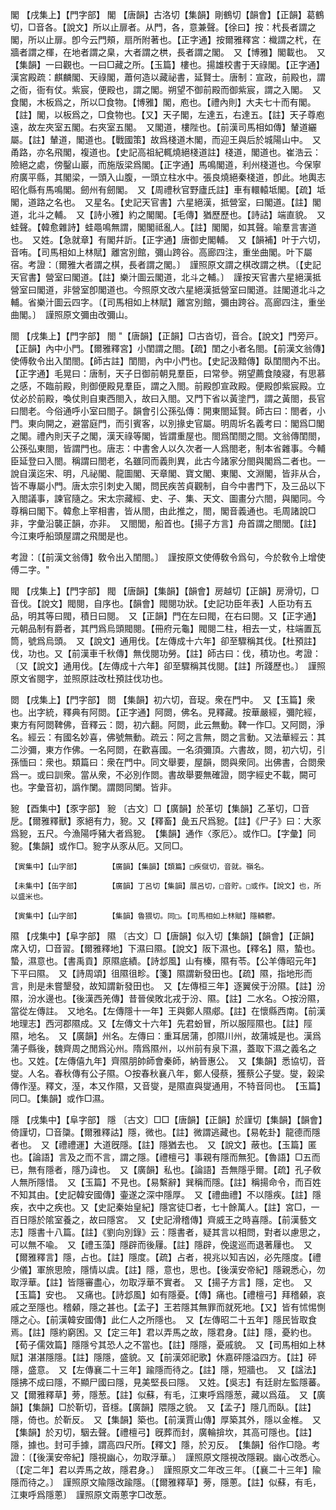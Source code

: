 <!-- { "loadSidebar": true } -->
閣	【戌集上】【門字部】	閣	【唐韻】古洛切【集韻】剛鶴切【韻會】【正韻】葛鶴切，□音各。【說文】所以止扉者。从門，各，意兼聲。【徐曰】按：杙長者謂之閣，所以止扉。卽今云門頰，扇所附著也。【正字通】按爾雅釋宮：樴謂之杙，在牆者謂之楎，在地者謂之臬，大者謂之栱，長者謂之閣。　又【博雅】閣載也。　又【集韻】一曰觀也。一曰□藏之所。【玉篇】樓也。揚雄校書于天祿閣。【正字通】漢宮殿疏：麒麟閣、天祿閣，蕭何造以藏祕書，延賢士。唐制：宣政，前殿也，謂之衙，衙有仗。紫宸，便殿也，謂之閣。朔望不御前殿而御紫宸，謂之入閣。　又食閣，木板爲之，所以□食物。【博雅】閣，庖也。【禮內則】大夫七十而有閣。【註】閣，以板爲之，□食物也。【又】天子閣，左達五，右達五。【註】天子尊庖遠，故左夾室五閣。右夾室五閣。　又閣道，樓陛也。【前漢司馬相如傳】輦道纚屬。【註】輦道，閣道也。【戰國策】故爲棧道木閣，而迎王與后於城陽山中。　又甬路，亦名飛閣，複道也。【史記高祖紀輒燒絕棧道註】棧道，閣道也。崔浩云：險絕之處，傍鑿山巖，而施版梁爲閣。【正字通】馬鳴閣道，利州棧道也。今保寧府廣平縣，其閣梁，一頭入山腹，一頭立柱水中。張良燒絕秦棧道，卽此。地輿志昭化縣有馬鳴閣。劒州有劒閣。　又【周禮秋官野廬氏註】車有轘轅坻閣。【疏】坻閣，道路之名也。　又星名。【史記天官書】六星絕漢，抵營室，曰閣道。【註】閣道，北斗之輔。　又【詩小雅】約之閣閣。【毛傳】猶歷歷也。【詩詁】端直貌。　又蛙聲。【韓愈雜詩】蛙黽鳴無謂，閣閣祗亂人。【註】閣閣，如其聲。喻羣言害道也。　又姓。【急就章】有閣幷訢。【正字通】唐御史閣輔。　又【韻補】叶于六切，音哊。【司馬相如上林賦】離宮別館，彌山跨谷。高廊四注，重坐曲閣。叶下屬宿。考證：〔爾雅大者謂之棋，長者謂之閣。〕　謹照原文謂之棋改謂之栱。〔【史記天官書】營室曰閣道。【註】樂汁圖云閣道，北斗之輔。〕　謹按天官書六星絕漢抵營室曰閣道，非營室卽閣道也。今照原文改六星絕漢抵營室曰閣道。註閣道北斗之輔。省樂汁圖云四字。〔【司馬相如上林賦】離宮別館，彌由跨谷。高廊四注，重坐曲閣。〕　謹照原文彌由改彌山。 

閤	【戌集上】【門字部】	閤	"【唐韻】【正韻】□古沓切，音合。【說文】門旁戸。【正韻】內中小門。【爾雅釋宮】小閨謂之閤。【疏】閨之小者名閤。【前漢文翁傳】使傅敎令出入閨閤。【師古註】閨閤，內中小門也。【史記汲黯傳】臥閨閤內不出。　【正字通】毛晃曰：唐制，天子日御前朝見羣臣，曰常參。朔望薦食陵寢，有思慕之感，不臨前殿，則御便殿見羣臣，謂之入閤。前殿卽宣政殿。便殿卽紫宸殿。立仗必於前殿，喚仗則自東西閤入，故曰入閤。又門下省以黃塗門，謂之黃閤，長官曰閤老。今俗通呼小室曰閤子。韻會引公孫弘傳：開東閤延賢。師古曰：閤者，小門。東向開之，避當庭門，而引賓客，以別掾史官屬。明周圻名義考曰：閣爲□閣之閣。禮內則天子之閣，漢天祿等閣，皆謂重屋也。閤爲閨閤之閤。文翁傳閨閤，公孫弘東閤，皆謂門也。唐志：中書舍人以久次者一人爲閤老，制本省雜事。今輔臣延登曰入閤。稱謂曰閤老，名雖同而義則異，此古今諸家分閤與閣爲二者也。一說自漢迄宋、明，凡祕閣、龍圖閣、天章閣、寶文閣、東閣、文淵閣，皆非从合，皆不專屬小門。唐太宗引刺史入閣，問民疾苦貞觀制，自今中書門下，及三品以下入閤議事，諫官隨之。宋太宗藏經、史、子、集、天文、圖畫分六閤，與閣同。今尊稱曰閣下。韓愈上宰相書，皆从閤，由此推之，閤，閣音義通也。毛周諸說□非，字彙沿襲正韻，亦非。　又閤閭，船首也。【揚子方言】舟首謂之閤閭。【註】今江東呼船頭屋謂之飛閭是也。

考證：〔【前漢文翁傳】敎令出入閨閤。〕　謹按原文使傅敎令爲句，今於敎令上增使傅二字。"

閥	【戌集上】【門字部】	閥	【唐韻】【集韻】【韻會】房越切【正韻】房滑切，□音伐。【說文】閥閱，自序也。【韻會】閥閱功狀。【史記功臣年表】人臣功有五品，明其等曰閥，積日曰閱。　又【正韻】門在左曰閥，在右曰閱。又【正字通】元朝品制有爵者，其門爲烏頭閥閱。【冊府元龜】閥閱二柱，相去一丈，柱端置瓦筒，號爲烏頭。　又【說文】通用伐。【左傳成十六年】卻至驟稱其伐。【杜預註】伐，功也。又【前漢車千秋傳】無伐閱功勞。【註】師古曰：伐，積功也。考證：〔又【說文】通用伐。【左傳成十六年】卻至驟稱其伐閱。【註】所踐歷也。〕　謹照原文省閱字，並照原註改杜預註伐功也。 

閦	【戌集上】【門字部】	閦	【集韻】初六切，音珿。衆在門中。　又【玉篇】衆也。出字統，釋典有阿閦。【正字通】阿閦，佛名。見釋藏。按華嚴經，彌陀經，東方有阿閦鞞佛，音釋云：閦，初六翻。阿閦，此云無動。鞞一作□。又阿閦，淨名。經云：有國名妙喜，佛號無動。疏云：阿之言無，閦之言動。又法華經云：其二沙彌，東方作佛。一名阿閦，在歡喜國。一名須彌頂。六書故，閦，初六切，引孫愐曰：衆也。類篇曰：衆在門中。同文舉要，屋韻，閦與衆同。出佛書，合閦衆爲一。或曰訓衆。當从衆，不必別作閦。書故舉要無確證，閦字經史不載，闕可也。字彙音初，譌作闌。謂閦同闌。皆非。

豟	【酉集中】【豕字部】	豟	〔古文〕□【廣韻】於革切【集韻】乙革切，□音戹。【爾雅釋獸】豕絕有力，豟。又【釋畜】彘五尺爲豟。【註】《尸子》曰：大豕爲豟，五尺。今漁陽呼豬大者爲豟。　【集韻】通作〈豕厄〉。或作□。【字彙】同豟。【集韻】或作□。豟字从豕从厄。又同□。

	【寅集中】【山字部】		【廣韻】【集韻】【類篇】□疾僦切，音就。嶺名。

	【未集中】【缶字部】		【廣韻】丁呂切【集韻】展呂切，□音貯。□或作。【說文】也，所以盛米也。

	【寅集中】【山字部】		【集韻】魯猥切。同□。【司馬相如上林賦】隱轔鬱。

隰	【戌集中】【阜字部】	隰	〔古文〕□【唐韻】似入切【集韻】【韻會】【正韻】席入切，□音習。【爾雅釋地】下濕曰隰。【說文】阪下濕也。【釋名】隰，蟄也。蟄，濕意也。【書禹貢】原隰底績。【詩邶風】山有榛，隰有苓。【公羊傳昭元年】下平曰隰。　又【詩周頌】徂隰徂畛。【箋】隰謂新發田也。【疏】隰，指地形而言，則是未嘗墾發，故知謂新發田也。　又【左傳桓三年】逐翼侯于汾隰。【註】汾隰，汾水邊也。【後漢西羌傳】昔晉侯敗北戎于汾、隰。【註】二水名。○按汾隰，當從左傳註。　又地名。【左傳隱十一年】王與鄭人隰郕。【註】在懷縣西南。【前漢地理志】西河郡隰成。又【左傳文十六年】先君蚡冒，所以服陘隰也。【註】陘隰，地名。　又【廣韻】州名。左傳曰：重耳居蒲，卽隰川州，故蒲城是也。漢爲蒲子縣後，魏齊周之閒爲沁州。隋爲隰州，以州前有泉下濕，蓋取下濕之義名之也。又姓。【左傳僖九年】齊隰朋帥師會秦師，納晉惠公。　又【集韻】悉協切，音燮。人名。春秋傳有公子隰。○按春秋襄八年，鄭人侵蔡，獲蔡公子燮。燮，榖梁傳作溼。釋文，溼，本又作隰，又音燮，是隰直與燮通用，不特音同也。　【玉篇】同□。【集韻】或作□濕。 

隱	【戌集中】【阜字部】	隱	〔古文〕□□【唐韻】【正韻】於謹切【集韻】【韻會】倚謹切，□音櫽。【爾雅釋詁】隱，微也。【註】微謂逃藏也。【易乾卦】龍德而隱者也。　又【禮禮運】大道旣隱。【註】隱猶去也。　又【說文】蔽也。【玉篇】匿也。【論語】言及之而不言，謂之隱。【禮檀弓】事親有隱而無犯。【魯語】□五而已，無有隱者，隱乃諱也。　又【廣韻】私也。【論語】吾無隱乎爾。【疏】孔子敎人無所隱惜。　又【玉篇】不見也。【易繫辭】巽稱而隱。【註】稱揚命令，而百姓不知其由。【史記韓安國傳】壷遂之深中隱厚。　又【禮曲禮】不以隱疾。【註】隱疾，衣中之疾也。又【史記秦始皇紀】隱宮徒□者，七十餘萬人。【註】宮□，一百日隱於隂室養之，故曰隱宮。　又【史記滑稽傳】齊威王之時喜隱。【前漢藝文志】隱書十八篇。【註】《劉向別錄》云：隱書者，疑其言以相問，對者以慮思之，可以無不喩。　又【禮玉藻】隱辟而後屨。【註】隱辟，俛逡巡而退著屨也。　又【爾雅釋言】隱，占也。【註】隱度。【疏】占者，視兆以知吉凶，必先隱度。【禮少儀】軍旅思險，隱情以虞。【註】隱，意也，思也。【後漢安帝紀】隱親悉心，勿取浮華。【註】皆隱審盡心，勿取浮華不實者。　又【揚子方言】隱，定也。　又【玉篇】安也。　又痛也。【詩邶風】如有隱憂。【傳】痛也。【禮檀弓】拜稽顙，哀戚之至隱也。稽顙，隱之甚也。【孟子】王若隱其無罪而就死地。【又】皆有怵惕惻隱之心。【前漢韓安國傳】此仁人之所隱也。　又【左傳昭二十五年】隱民皆取食焉。【註】隱約窮困。又【定三年】君以弄馬之故，隱君身。【註】隱，憂約也。【荀子儒效篇】隱隱兮其恐人之不當也。【註】隱隱，憂戚貌。　又【司馬相如上林賦】湛湛隱隱。【註】隱隱，盛貌。又【前漢郊祀歌】休嘉砰隱溢四方。【註】砰隱，盛意。　又【左傳襄二十三年】踰隱而待之。【註】隱，短牆也。　又【諡法】隱拂不成曰隱，不顯尸國曰隱，見美堅長曰隱。　又姓。【吳志】有廷尉左監隱蕃。　又【爾雅釋草】蒡，隱葱。【註】似蘇，有毛，江東呼爲隱葱，藏以爲葅。　又【廣韻】【集韻】□於靳切，音檼。【廣韻】隈隱之貌。　又【孟子】隱几而臥。【註】隱，倚也。於靳反。　又【集韻】築也。【前漢賈山傳】厚築其外，隱以金椎。　又【集韻】於刃切，駰去聲。【禮檀弓】旣葬而封，廣輪揜坎，其高可隱也。【註】隱，據也。封可手據，謂高四尺所。【釋文】隱，於刃反。　【集韻】俗作□隐。考證：〔【後漢安帝紀】隱視幽心，勿取浮華。〕　謹照原文隱視改隱親。幽心改悉心。〔【定二年】君以弄馬之故，隱君身。〕　謹照原文二年改三年。〔【襄二十三年】隃隱而待之。〕　謹照原文隃隱改踰隱。〔【爾雅釋草】蒡，隱蔥。【註】似蘇，有毛，江東呼爲隱蔥〕　謹照原文兩蔥字□改葱。 

